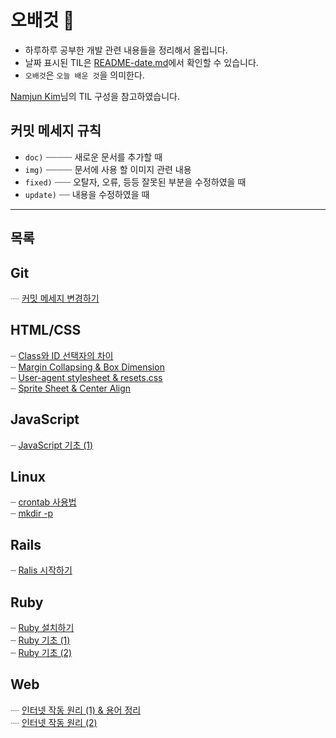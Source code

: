 # 오배것 :pencil:
- 하루하루 공부한 개발 관련 내용들을 정리해서 올립니다.
- 날짜 표시된 TIL은 [README-date.md](./README-date.md)에서 확인할 수 있습니다.
- `오배것`은 `오늘 배운 것`을 의미한다. 

[Namjun Kim](https://github.com/namjunemy/TIL)님의 TIL 구성을 참고하였습니다.

## 커밋 메세지 규칙
- `doc)` ┈┈┈┈┈ 새로운 문서를 추가할 때
- `img)` ┈┈┈┈┈ 문서에 사용 할 이미지 관련 내용
- `fixed)` ┈┈┈ 오탈자, 오류, 등등 잘못된 부분을 수정하였을 때
- `update)` ┈┈ 내용을 수정하였을 때

<hr>

## 목록
## Git <a id="git"></a>
┈ [커밋 메세지 변경하기](https://github.com/myoiwritescode/TIL/tree/master/Git/2019/08/083113-amend.md)<br>

## HTML/CSS <a id="html-css"></a>
┈ [Class와 ID 선택자의 차이](https://github.com/myoiwritescode/TIL/tree/master/Frontend/2019/08/17.md)<br>
┈ [Margin Collapsing & Box Dimension](https://github.com/myoiwritescode/TIL/tree/master/Frontend/2019/08/18.md)<br>
┈ [User-agent stylesheet & resets.css](https://github.com/myoiwritescode/TIL/tree/master/Frontend/2019/08/19.md)<br>
┈ [Sprite Sheet & Center Align](https://github.com/myoiwritescode/TIL/tree/master/Frontend/2019/08/26.md)<br>

## JavaScript <a id="js"></a>
┈ [JavaScript 기초 (1)](https://github.com/myoiwritescode/TIL/tree/master/JavaScript/2019/08/28.md)<br>

## Linux <a id="linux"></a>
┈ [crontab 사용법](https://github.com/myoiwritescode/TIL/tree/master/Linux/2019/08/19.md)<br>
┈ [mkdir -p](https://github.com/myoiwritescode/TIL/tree/master/Linux/2019/08/16.md)<br>

## Rails <a id="rails"></a>
┈ [Ralis 시작하기](https://github.com/myoiwritescode/TIL/tree/master/Rails/2019/08/081619-first-web-app-using-rails.md)<br>

## Ruby <a id="ruby"></a>
┈ [Ruby 설치하기](https://github.com/myoiwritescode/TIL/tree/master/Ruby/2019/08/081619-ruby-basics-1.md)<br>
┈ [Ruby 기초 (1)](https://github.com/myoiwritescode/TIL/blob/master/Ruby/2019/08/082919-installing-ruby.md)<br>
┈ [Ruby 기초 (2)](https://github.com/myoiwritescode/TIL/blob/master/Ruby/2019/08/082919-installing-ruby.md)<br>

## Web <a id="web"></a>
┈ [인터넷 작동 원리 (1) & 용어 정리](https://github.com/myoiwritescode/TIL/tree/master/Web/2019/08/16.md)<br>
┈ [인터넷 작동 원리 (2)](https://github.com/myoiwritescode/TIL/tree/master/Web/2019/08/17.md)<br>

